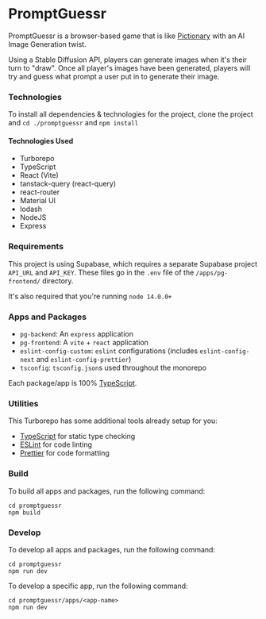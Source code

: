 # PromptGuessr

PromptGuessr is a browser-based game that is like [Pictionary](https://en.wikipedia.org/wiki/Pictionary) with an AI Image Generation twist.

Using a Stable Diffusion API, players can generate images when it's their turn to "draw". Once all player's images have been generated, players will try and guess what prompt a user put in to generate their image.

### Technologies

To install all dependencies & technologies for the project, clone the project and `cd ./promptguessr` and `npm install`

#### Technologies Used
* Turborepo
* TypeScript
* React (Vite)
* tanstack-query (react-query)
* react-router
* Material UI
* lodash
* NodeJS
* Express

### Requirements

This project is using Supabase, which requires a separate Supabase project `API_URL` and `API_KEY`. These files go in the `.env` file of the `/apps/pg-frontend/` directory.

It's also required that you're running `node 14.0.0+`

### Apps and Packages

- `pg-backend`: An `express` application
- `pg-frontend`: A `vite` + `react` application
- `eslint-config-custom`: `eslint` configurations (includes `eslint-config-next` and `eslint-config-prettier`)
- `tsconfig`: `tsconfig.json`s used throughout the monorepo

Each package/app is 100% [TypeScript](https://www.typescriptlang.org/).

### Utilities

This Turborepo has some additional tools already setup for you:

- [TypeScript](https://www.typescriptlang.org/) for static type checking
- [ESLint](https://eslint.org/) for code linting
- [Prettier](https://prettier.io) for code formatting

### Build

To build all apps and packages, run the following command:

```
cd promptguessr
npm build
```

### Develop

To develop all apps and packages, run the following command:

```
cd promptguessr
npm run dev
```

To develop a specific app, run the following command:

```
cd promptguessr/apps/<app-name>
npm run dev
```
